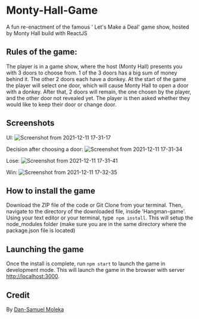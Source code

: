 # Monty-Hall-Game
A fun re-enactment of the famous ' Let's Make a Deal' game show, hosted by Monty Hall build with ReactJS

## Rules of the game:
The player is in a game show, where the host (Monty Hall) presents you with 3 doors to choose from.
1 of the 3 doors has a big sum of money behind it. The other 2 doors each have a donkey.
At the start of the game the player will select one door, which will cause Monty Hall to open a door
with a donkey. After that, 2 doors will remain, the one chosen by the player, and the other door not revealed yet.
The player is then asked whether they would like to keep their door or change door.

## Screenshots

UI:
![Screenshot from 2021-12-11 17-31-17](https://user-images.githubusercontent.com/50621192/145682290-1e6b1a03-6c11-4409-b809-267b814baa56.png)

Decision after choosing a door:
![Screenshot from 2021-12-11 17-31-34](https://user-images.githubusercontent.com/50621192/145682303-65cea786-5942-4130-8204-9986abe27d37.png)

Lose:
![Screenshot from 2021-12-11 17-31-41](https://user-images.githubusercontent.com/50621192/145682313-01b9649d-11d3-4a40-bf96-62694348036f.png)

Win:
![Screenshot from 2021-12-11 17-32-35](https://user-images.githubusercontent.com/50621192/145682326-c986fd33-d8f9-4867-a2bc-10803b2ac951.png)

## How to install the game

Download the ZIP file of the code or Git Clone from your terminal. Then, navigate to the directory of the downloaded file, inside 'Hangman-game'. Using your text editor or your terminal, type` npm install`. This will setup the node_modules folder (make sure you are in the same directory where the package.json file is located)

## Launching the game

Once the install is complete, run `npm start` to launch the game in development mode.
This will launch the game in the browser with server [http://localhost:3000](http://localhost:3000).

## Credit

By [Dan-Samuel Moleka](https://github.com/ArchKeyTechnique)
